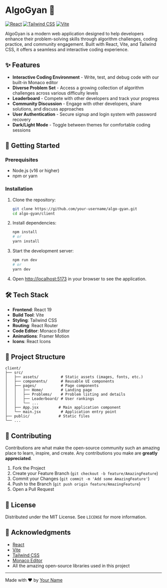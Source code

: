 # AlgoGyan 🚀

[![React](https://img.shields.io/badge/React-20232A?style=for-the-badge&logo=react&logoColor=61DAFB)](https://reactjs.org/)
[![Tailwind CSS](https://img.shields.io/badge/Tailwind_CSS-38B2AC?style=for-the-badge&logo=tailwind-css&logoColor=white)](https://tailwindcss.com/)
[![Vite](https://img.shields.io/badge/Vite-B73BFE?style=for-the-badge&logo=vite&logoColor=FFD62E)](https://vitejs.dev/)

AlgoGyan is a modern web application designed to help developers enhance their problem-solving skills through algorithm challenges, coding practice, and community engagement. Built with React, Vite, and Tailwind CSS, it offers a seamless and interactive coding experience.

## ✨ Features

- **Interactive Coding Environment** - Write, test, and debug code with our built-in Monaco editor
- **Diverse Problem Set** - Access a growing collection of algorithm challenges across various difficulty levels
- **Leaderboard** - Compete with other developers and track your progress
- **Community Discussion** - Engage with other developers, share solutions, and discuss approaches
- **User Authentication** - Secure signup and login system with password recovery
- **Dark/Light Mode** - Toggle between themes for comfortable coding sessions

## 🚀 Getting Started

### Prerequisites

- Node.js (v16 or higher)
- npm or yarn

### Installation

1. Clone the repository:
   ```bash
   git clone https://github.com/your-username/algo-gyan.git
   cd algo-gyan/client
   ```

2. Install dependencies:
   ```bash
   npm install
   # or
   yarn install
   ```

3. Start the development server:
   ```bash
   npm run dev
   # or
   yarn dev
   ```

4. Open [http://localhost:5173](http://localhost:5173) in your browser to see the application.

## 🛠️ Tech Stack

- **Frontend**: React 19
- **Build Tool**: Vite
- **Styling**: Tailwind CSS
- **Routing**: React Router
- **Code Editor**: Monaco Editor
- **Animations**: Framer Motion
- **Icons**: React Icons

## 📂 Project Structure

```
client/
├── src/
│   ├── assets/          # Static assets (images, fonts, etc.)
│   ├── components/      # Reusable UI components
│   ├── pages/           # Page components
│   │   ├── Home/        # Landing page
│   │   ├── Problems/    # Problem listing and details
│   │   ├── Leaderboard/ # User rankings
│   │   └── ...
│   ├── App.jsx         # Main application component
│   └── main.jsx         # Application entry point
├── public/             # Static files
└── ...
```

## 🌟 Contributing

Contributions are what make the open-source community such an amazing place to learn, inspire, and create. Any contributions you make are **greatly appreciated**.

1. Fork the Project
2. Create your Feature Branch (`git checkout -b feature/AmazingFeature`)
3. Commit your Changes (`git commit -m 'Add some AmazingFeature'`)
4. Push to the Branch (`git push origin feature/AmazingFeature`)
5. Open a Pull Request

## 📜 License

Distributed under the MIT License. See `LICENSE` for more information.

## 🙏 Acknowledgments

- [React](https://reactjs.org/)
- [Vite](https://vitejs.dev/)
- [Tailwind CSS](https://tailwindcss.com/)
- [Monaco Editor](https://microsoft.github.io/monaco-editor/)
- All the amazing open-source libraries used in this project

---

Made with ❤️ by [Your Name](https://github.com/your-username)


